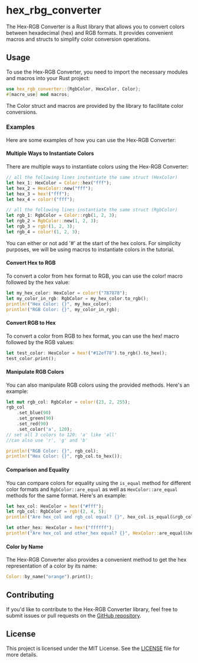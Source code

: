 # hex_rbg_converter

The Hex-RGB Converter is a Rust library that allows you to convert colors between hexadecimal (hex) and RGB formats. It provides convenient macros and structs to simplify color conversion operations.

## Usage

To use the Hex-RGB Converter, you need to import the necessary modules and macros into your Rust project:

```rust
use hex_rgb_converter::{RgbColor, HexColor, Color};
#[macro_use] mod macros;
```

The Color struct and macros are provided by the library to facilitate color conversions.

### Examples

Here are some examples of how you can use the Hex-RGB Converter:

#### Multiple Ways to Instantiate Colors

There are multiple ways to instantiate colors using the Hex-RGB Converter:

```rust
// all the following lines instantiate the same struct (HexColor)
let hex_1: HexColor = Color::hex("fff");
let hex_2 = HexColor::new("fff");
let hex_3 = hex!("fff");
let hex_4 = color!("fff");

// all the following lines instantiate the same struct (RgbColor)
let rgb_1: RgbColor = Color::rgb(1, 2, 3);
let rgb_2 = RgbColor::new(1, 2, 3);
let rgb_3 = rgb!(1, 2, 3);
let rgb_4 = color!(1, 2, 3);
```

You can either or not add '#' at the start of the hex colors.
For simplicity purposes, we will be using macros to instantiate colors in the tutorial.

#### Convert Hex to RGB

To convert a color from hex format to RGB, you can use the color! macro followed by the hex value:

```rust
let my_hex_color: HexColor = color!("787878");
let my_color_in_rgb: RgbColor = my_hex_color.to_rgb();
println!("Hex Color: {}", my_hex_color);
println!("RGB Color: {}", my_color_in_rgb);
```

#### Convert RGB to Hex

To convert a color from RGB to hex format, you can use the hex! macro followed by the RGB values:

```rust
let test_color: HexColor = hex!("#12ef78").to_rgb().to_hex();
test_color.print();
```

#### Manipulate RGB Colors

You can also manipulate RGB colors using the provided methods. Here's an example:

```rust
let mut rgb_col: RgbColor = color!(23, 2, 255);
rgb_col
    .set_blue(90)
    .set_green(90)
    .set_red(90)
    .set_color('a', 120);
// set all 3 colors to 120: 'a' like 'all'
//can also use 'r', 'g' and 'b'

println!("RGB Color: {}", rgb_col);
println!("Hex Color: {}", rgb_col.to_hex());
```

#### Comparison and Equality

You can compare colors for equality using the `is_equal` method for different color formats and `RgbColor::are_equal` as well as `HexColor::are_equal` methods for the same format. Here's an example:

```rust
let hex_col: HexColor = hex!("#fff");
let rgb_col: RgbColor = rgb!(2, 4, 5);
println!("Are hex_col and rgb_col equal? {}", hex_col.is_equal(&rgb_col)); // false here

let other_hex: HexColor = hex!("ffffff");
println!("Are hex_col and other_hex equal? {}", HexColor::are_equal(&hex_col, &other_hex)); // true here
```

#### Color by Name

The Hex-RGB Converter also provides a convenient method to get the hex representation of a color by its name:

```rust
Color::by_name("orange").print();
```

## Contributing

If you'd like to contribute to the Hex-RGB Converter library, feel free to submit issues or pull requests on the [GitHub repository](https://github.com/DevYatsu/hex_rgb_converter).

## License

This project is licensed under the MIT License. See the [LICENSE](./LICENSE) file for more details.
